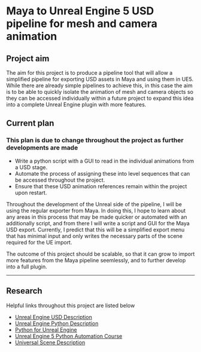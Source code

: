 # Maya to Unreal Engine 5 USD pipeline for mesh and camera animation

## Project aim

The aim for this project is to produce a pipeline tool that will allow a simplified pipeline for exporting USD assets in Maya and using them in UE5. While there are already simple pipelines to achieve this, in this case the aim is to be able to quickly isolate the animation of mesh and camera objects so they can be accessed individually within a future project to expand this idea into a complete Unreal Engine plugin with more features. 

## Current plan

### This plan is due to change throughout the project as further developments are made

- Write a python script with a GUI to read in the individual animations from a USD stage.
- Automate the process of assigning these into level sequences that can be accessed throughout the project.
- Ensure that these USD animation references remain within the project upon restart.

Throughout the development of the Unreal side of the pipeline, I will be using the regular exporter from Maya. In doing this, I hope to learn about any areas in this process that may be made quicker or automated with an additionally script, and from there I will write a script and GUI for the Maya USD export. Currently, I predict that this will be a simplified export menu that has minimal input and only writes the necessary parts of the scene required for the UE import.

The outcome of this project should be scalable, so that it can grow to import more features from the Maya pipeline seemlessly, and to further develop into a full plugin.

---

## Research

Helpful links throughout this project are listed below

- [Unreal Engine USD Description](https://dev.epicgames.com/documentation/en-us/unreal-engine/universal-scene-description-in-unreal-engine)
- [Unreal Engine Python Description](https://dev.epicgames.com/documentation/en-us/unreal-engine/scripting-the-unreal-editor-using-python?application_version=5.3)
- [Python for Unreal Engine](https://www.youtube.com/watch?v=OwZxr1SMluY&list=PLA5eKtL_PFiMJwn80t4WWlrAdOn-fE3X6&pp=iAQB)
- [Unreal Engine 5 Python Automation Course](https://www.youtube.com/watch?v=mmiV0qKMTio&list=PLKgYiIAqG99cwlb4Y2Pu-cSb_Vw14-t0c&pp=iAQB)
- [Universal Scene Description](https://openusd.org/release/index.html)
